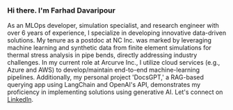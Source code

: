 <!-- Please don't remove this: Grab your social icons from https://github.com/carlsednaoui/gitsocial -->

### Hi there. I'm Farhad Davaripour

<!--
**farhad-davaripour/farhad-davaripour** is a ✨ _special_ ✨ repository because its `README.md` (this file) appears on your GitHub profile.
-->

As an MLOps developer, simulation specialist, and research engineer with over 6 years of experience, I specialize in developing innovative data-driven solutions. My tenure as a postdoc at NC Inc. was marked by leveraging machine learning and synthetic data from finite element simulations for thermal stress analysis in pipe bends, directly addressing industry challenges. In my current role at Arcurve Inc., I utilize cloud services (e.g., Azure and AWS) to develop/maintain end-to-end machine-learning pipelines. Additionally, my personal project 'DocsGPT,' a RAG-based querying app using LangChain and OpenAI's API, demonstrates my proficiency in implementing solutions using generative AI. Let's connect on [LinkedIn](https://www.linkedin.com/in/farhad-davaripour/).
